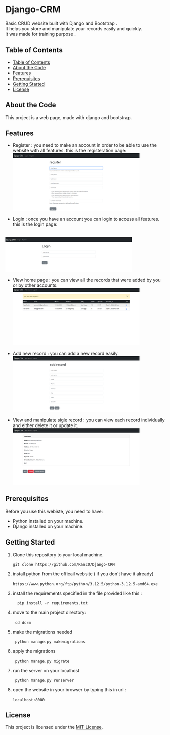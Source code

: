 # Django-CRM
Basic CRUD website built with Django and Bootstrap .
<br>
It helps you store and manipulate your records easily and quickly.
<br>
It was made for training purpose .

## Table of Contents
  - [Table of Contents](#table-of-contents)
  - [About the Code](#about-the-code)
  - [Features](#features)
  - [Prerequisites](#prerequisites)
  - [Getting Started](#getting-started)
  - [License](#license)

## About the Code

This project is a web page, made with django and bootstrap.

## Features

- Register : you need to make an account in order to be able to use the website with all features.
  this is the registeration page:
  <br>
<img
  src="media/register.png"
  width="400"/>
  
 - Login : once you have an account you can login to access all features.
  this is the login page:
 <br>
<img
  src="media/login.png"
  width="400"/>

- View home page : you can view all the records that were added by you or by other accounts.
  <br>
 <img
  src="media/home.png"
  width="400"/>

- Add new record : you can add a new record easily.
  <br>
 <img
  src="media/add_record.png"
  width="400"/>

- View and manipulate sigle record : you can view each record individually and either delete it or update it.
  <br>
 <img
  src="media/record.png"
  width="400"/>

## Prerequisites

Before you use this webiste, you need to have:

- Python installed on your machine.
- Django installed on your machine.

## Getting Started

1. Clone this repository to your local machine.

    ```shell
    git clone https://github.com/Ranc0/Django-CRM
    ```

2. install python from the officail website ( if you don't have it already)

    ```
   https://www.python.org/ftp/python/3.12.5/python-3.12.5-amd64.exe
    ```

3. install the requirements specified in the file provided like this :

    ```shell
      pip install -r requirements.txt
    ```
4. move to the main project directory:

    ```shell
     cd dcrm
    ```
5. make the migrations needed
    ```shell
     python manage.py makemigrations
    ```
6. apply the migrations 
    ```shell
     python manage.py migrate
    ```
7. run the server on your localhost 
    ```shell
     python manage.py runserver
    ```
8. open the website in your browser by typing this in url :
    ```
    localhost:8000
    ```
## License

This project is licensed under the [MIT License](LICENSE).

  




